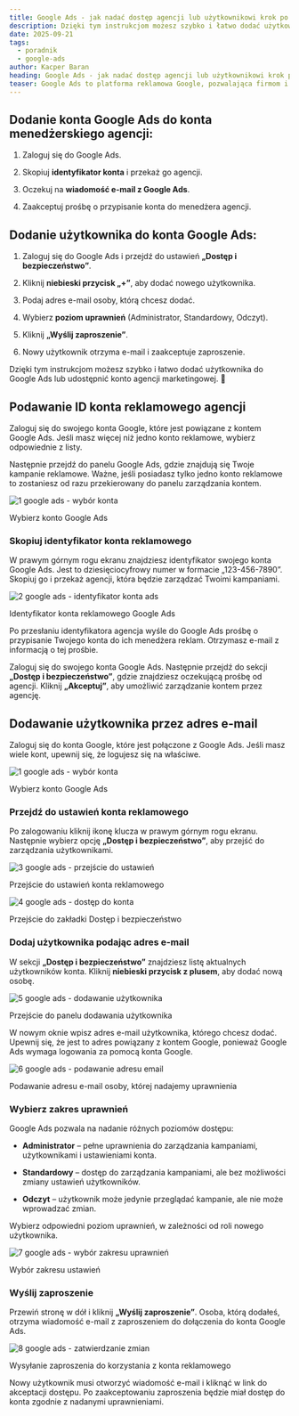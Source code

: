 ```yaml
---
title: Google Ads - jak nadać dostęp agencji lub użytkownikowi krok po kroku
description: Dzięki tym instrukcjom możesz szybko i łatwo dodać użytkownika do Google Ads lub udostępnić konto agencji marketingowej. 🚀
date: 2025-09-21
tags:
  - poradnik
  - google-ads
author: Kacper Baran
heading: Google Ads - jak nadać dostęp agencji lub użytkownikowi krok po kroku
teaser: Google Ads to platforma reklamowa Google, pozwalająca firmom i agencjom na zarządzanie kampaniami reklamowymi. W zależności od potrzeb możesz dodać użytkownika do konta Google Ads lub udostępnić identyfikator konta agencji menedżerskiej.
---
```

## Dodanie konta Google Ads do konta menedżerskiego agencji:

1. Zaloguj się do Google Ads.

2. Skopiuj **identyfikator konta** i przekaż go agencji.

3. Oczekuj na **wiadomość e-mail z Google Ads**.

4. Zaakceptuj prośbę o przypisanie konta do menedżera agencji.

## Dodanie użytkownika do konta Google Ads:

1. Zaloguj się do Google Ads i przejdź do ustawień **„Dostęp i bezpieczeństwo”**.

2. Kliknij **niebieski przycisk „+”**, aby dodać nowego użytkownika.

3. Podaj adres e-mail osoby, którą chcesz dodać.

4. Wybierz **poziom uprawnień** (Administrator, Standardowy, Odczyt).

5. Kliknij **„Wyślij zaproszenie”**.

6. Nowy użytkownik otrzyma e-mail i zaakceptuje zaproszenie.

Dzięki tym instrukcjom możesz szybko i łatwo dodać użytkownika do Google Ads lub udostępnić konto agencji marketingowej. 🚀

## Podawanie ID konta reklamowego agencji

Zaloguj się do swojego konta Google, które jest powiązane z kontem Google Ads. Jeśli masz więcej niż jedno konto reklamowe, wybierz odpowiednie z listy.

Następnie przejdź do panelu Google Ads, gdzie znajdują się Twoje kampanie reklamowe. Ważne, jeśli posiadasz tylko jedno konto reklamowe to zostaniesz od razu przekierowany do panelu zarządzania kontem.

![1 google ads - wybór konta](img/blog/gads-dodawanie-uzytkownika/1-google-ads-wybor-konta.avif)

Wybierz konto Google Ads

### Skopiuj identyfikator konta reklamowego

W prawym górnym rogu ekranu znajdziesz identyfikator swojego konta Google Ads. Jest to dziesięciocyfrowy numer w formacie „123-456-7890”. Skopiuj go i przekaż agencji, która będzie zarządzać Twoimi kampaniami.

![2 google ads - identyfikator konta ads](img/blog/gads-dodawanie-uzytkownika/2-google-ads-identyfikator-konta-ads.avif)

Identyfikator konta reklamowego Google Ads

Po przesłaniu identyfikatora agencja wyśle do Google Ads prośbę o przypisanie Twojego konta do ich menedżera reklam. Otrzymasz e-mail z informacją o tej prośbie.

Zaloguj się do swojego konta Google Ads. Następnie przejdź do sekcji **„Dostęp i bezpieczeństwo”**, gdzie znajdziesz oczekującą prośbę od agencji. Kliknij **„Akceptuj”**, aby umożliwić zarządzanie kontem przez agencję.

## Dodawanie użytkownika przez adres e-mail

Zaloguj się do konta Google, które jest połączone z Google Ads. Jeśli masz wiele kont, upewnij się, że logujesz się na właściwe.

![1 google ads - wybór konta](img/blog/gads-dodawanie-uzytkownika/1-google-ads-wybor-konta.avif)

Wybierz konto Google Ads

### Przejdź do ustawień konta reklamowego

Po zalogowaniu kliknij ikonę klucza w prawym górnym rogu ekranu. Następnie wybierz opcję **„Dostęp i bezpieczeństwo”**, aby przejść do zarządzania użytkownikami.

![3 google ads - przejście do ustawień](img/blog/gads-dodawanie-uzytkownika/3-google-ads-przejscie-do-ustawien.avif)

Przejście do ustawień konta reklamowego

![4 google ads - dostęp do konta](img/blog/gads-dodawanie-uzytkownika/4-google-ads-dostep-do-konta.avif)

Przejście do zakładki Dostęp i bezpieczeństwo

### Dodaj użytkownika podając adres e-mail

W sekcji **„Dostęp i bezpieczeństwo”** znajdziesz listę aktualnych użytkowników konta. Kliknij **niebieski przycisk z plusem**, aby dodać nową osobę.

![5 google ads - dodawanie użytkownika](img/blog/gads-dodawanie-uzytkownika/5-google-ads-dodawanie-uzytkownika.avif)

Przejście do panelu dodawania użytkownika

W nowym oknie wpisz adres e-mail użytkownika, którego chcesz dodać. Upewnij się, że jest to adres powiązany z kontem Google, ponieważ Google Ads wymaga logowania za pomocą konta Google.

![6 google ads - podawanie adresu email](img/blog/gads-dodawanie-uzytkownika/6-google-ads-podawanie-adresu-email.avif)

Podawanie adresu e-mail osoby, której nadajemy uprawnienia

### Wybierz zakres uprawnień

Google Ads pozwala na nadanie różnych poziomów dostępu:

- **Administrator** – pełne uprawnienia do zarządzania kampaniami, użytkownikami i ustawieniami konta.

- **Standardowy** – dostęp do zarządzania kampaniami, ale bez możliwości zmiany ustawień użytkowników.

- **Odczyt** – użytkownik może jedynie przeglądać kampanie, ale nie może wprowadzać zmian.

Wybierz odpowiedni poziom uprawnień, w zależności od roli nowego użytkownika.

![7 google ads - wybór zakresu uprawnień](img/blog/gads-dodawanie-uzytkownika/7-google-ads-wybor-zakresu-uprawnien.avif)

Wybór zakresu ustawień

### Wyślij zaproszenie

Przewiń stronę w dół i kliknij **„Wyślij zaproszenie”**. Osoba, którą dodałeś, otrzyma wiadomość e-mail z zaproszeniem do dołączenia do konta Google Ads.

![8 google ads - zatwierdzanie zmian](img/blog/gads-dodawanie-uzytkownika/8-google-ads-zatwierdzanie-zmian.avif)

Wysyłanie zaproszenia do korzystania z konta reklamowego

Nowy użytkownik musi otworzyć wiadomość e-mail i kliknąć w link do akceptacji dostępu. Po zaakceptowaniu zaproszenia będzie miał dostęp do konta zgodnie z nadanymi uprawnieniami.